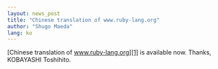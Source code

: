 ```yaml
---
layout: news_post
title: "Chinese translation of www.ruby-lang.org"
author: "Shugo Maeda"
lang: ko
---
```


[Chinese translation of www.ruby-lang.org][1] is available now. Thanks,
KOBAYASHI Toshihito.



[1]: http://rubycn.ce-lab.net/

